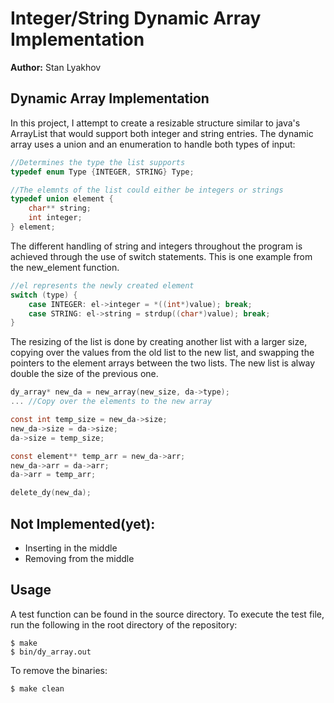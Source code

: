 # Integer/String Dynamic Array Implementation
**Author:** Stan Lyakhov

## Dynamic Array Implementation
In this project, I attempt to create a resizable structure similar to java's ArrayList that would support both integer and string entries. 
The dynamic array uses a union and an enumeration to handle both types of input:
```c
//Determines the type the list supports
typedef enum Type {INTEGER, STRING} Type;

//The elemnts of the list could either be integers or strings
typedef union element {
    char** string;
    int integer;
} element;
```
The different handling of string and integers throughout the program is achieved through the use of switch statements. This is one example from the new_element function.
```c
//el represents the newly created element
switch (type) {
    case INTEGER: el->integer = *((int*)value); break;
    case STRING: el->string = strdup((char*)value); break;
}
```
The resizing of the list is done by creating another list with a larger size, copying over the values from the old list to the new list, and swapping the pointers to the element arrays between the two lists. The new list is alway double the size of the previous one.
```c
dy_array* new_da = new_array(new_size, da->type);
... //Copy over the elements to the new array

const int temp_size = new_da->size;
new_da->size = da->size;
da->size = temp_size;

const element** temp_arr = new_da->arr;
new_da->arr = da->arr;
da->arr = temp_arr;

delete_dy(new_da);
```

## Not Implemented(yet):
- Inserting in the middle
- Removing from the middle

## Usage
A test function can be found in the source directory. To execute the test file, run the following in the root directory of the repository:

    $ make
    $ bin/dy_array.out

To remove the binaries:

    $ make clean

